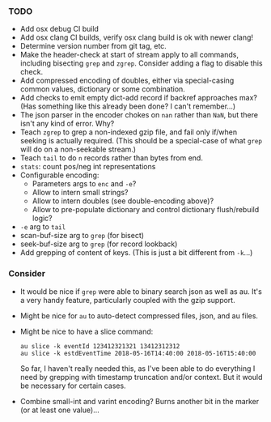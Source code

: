 ### TODO

 - Add osx debug CI build
 - Add osx clang CI builds, verify osx clang build is ok with newer clang!
 - Determine version number from git tag, etc.
 - Make the header-check at start of stream apply to all commands, including
   bisecting `grep` and `zgrep`. Consider adding a flag to disable this check.
 - Add compressed encoding of doubles, either via special-casing common values,
   dictionary or some combination.
 - Add checks to emit empty dict-add record if backref approaches max? (Has
   something like this already been done? I can't remember...)
 - The json parser in the encoder chokes on `nan` rather than `NaN`, but there
   isn't any kind of error. Why?
 - Teach `zgrep` to grep a non-indexed gzip file, and fail only if/when seeking
   is actually required. (This should be a special-case of what `grep` will do
   on a non-seekable stream.)
 - Teach `tail` to do `n` records rather than bytes from end.
 - `stats`: count pos/neg int representations
 - Configurable encoding:
   - Parameters args to `enc` and `-e`?
   - Allow to intern small strings?
   - Allow to intern doubles (see double-encoding above)?
   - Allow to pre-populate dictionary and control dictionary flush/rebuild
     logic?
 - `-e` arg to `tail`
 - scan-buf-size arg to `grep` (for bisect)
 - seek-buf-size arg to `grep` (for record lookback)
 - Add grepping of content of keys. (This is just a bit different from `-k`...)

### Consider

 - It would be nice if `grep` were able to binary search json as well as au.
   It's a very handy feature, particularly coupled with the gzip support.
 - Might be nice for `au` to auto-detect compressed files, json, and au files.
 - Might be nice to have a slice command:

       au slice -k eventId 123412321321 13412312312
       au slice -k estdEventTime 2018-05-16T14:40:00 2018-05-16T15:40:00

   So far, I haven't really needed this, as I've been able to do everything I
   need by grepping with timestamp truncation and/or context. But it would
   be necessary for certain cases.
 - Combine small-int and varint encoding? Burns another bit in the marker (or
   at least one value)...
